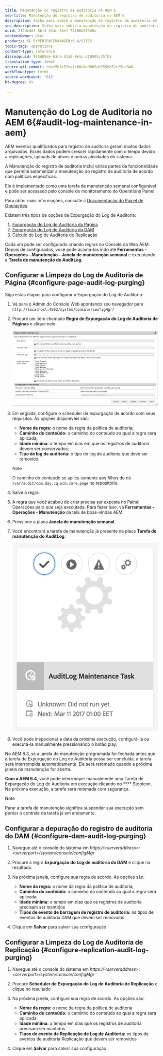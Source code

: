 ```yaml
---
title: Manutenção do registro de auditoria no AEM 6
seo-title: Manutenção do registro de auditoria no AEM 6
description: Saiba mais sobre a manutenção do registro de auditoria em AEM.
seo-description: Saiba mais sobre a manutenção do registro de auditoria em AEM.
uuid: 212de4df-6bf4-434c-94e1-74186d21945a
contentOwner: User
products: SG_EXPERIENCEMANAGER/6.4/SITES
topic-tags: operations
content-type: reference
discoiquuid: 565d89de-b3ca-41a5-8e1c-d10905c25fb5
translation-type: tm+mt
source-git-commit: cdec5b3c57ce1c80c0ed6b5cb7650b52cf9bc340
workflow-type: tm+mt
source-wordcount: '615'
ht-degree: 0%

---
```



# Manutenção do Log de Auditoria no AEM 6{#audit-log-maintenance-in-aem}

AEM eventos qualificados para registro de auditoria geram muitos dados arquivados. Esses dados podem crescer rapidamente com o tempo devido a replicações, uploads de ativos e outras atividades do sistema.

A Manutenção do registro de auditoria inclui várias partes da funcionalidade que permite automatizar a manutenção do registro de auditoria de acordo com políticas específicas.

Ele é implementado como uma tarefa de manutenção semanal configurável e pode ser acessado pelo console de monitoramento do Operations Painel.

Para obter mais informações, consulte a [Documentação do Painel de Operações](/help/sites-administering/operations-dashboard.md).

Existem três tipos de opções de Expurgação do Log de Auditoria:

1. [Expurgação do Log de Auditoria da Página](/help/sites-administering/operations-audit-log.md#configure-page-audit-log-purging)
1. [Expurgação do Log de Auditoria do DAM](/help/sites-administering/operations-audit-log.md#configure-dam-audit-log-purging)
1. [Cálculo do Log de Auditoria de Replicação](/help/sites-administering/operations-audit-log.md#configure-replication-audit-log-purging)

Cada um pode ser configurado criando regras no Console da Web AEM. Depois de configurados, você pode acioná-los indo até **Ferramentas - Operações - Manutenção - Janela de manutenção semanal** e executando a **Tarefa de manutenção do AuditLog**.

## Configurar a Limpeza do Log de Auditoria de Página {#configure-page-audit-log-purging}

Siga estas etapas para configurar a Expurgação do Log de Auditoria:

1. Vá para o Admin do Console Web apontando seu navegador para `http://localhost:4502/system/console/configMgr/`

1. Procure um item chamado **Regra de Expurgação do Log de Auditoria de Páginas** e clique nele.

   ![chlimage_1-365](assets/chlimage_1-365.png)

1. Em seguida, configure o scheduler de expurgação de acordo com seus requisitos. As opções disponíveis são:

   * **Nome da regra:** o nome da regra da política de auditoria;
   * **Caminho do conteúdo:** o caminho do conteúdo ao qual a regra será aplicada;
   * **Idade mínima:** o tempo em dias em que os registros de auditoria devem ser conservados;
   * **Tipo de log de auditoria:** o tipo de log de auditoria que deve ser removido.

   >[!NOTE]
   >
   >O caminho do conteúdo se aplica somente aos filhos do nó `/var/audit/com.day.cq.wcm.core.page` no repositório.

1. Salve a regra.
1. A regra que você acabou de criar precisa ser exposta no Painel Operações para que seja executada. Para fazer isso, vá **Ferramentas - Operações - Manutenção** da tela de boas-vindas AEM.

1. Pressione a placa **Janela de manutenção semanal**.

1. Você encontrará a tarefa de manutenção já presente na placa **Tarefa de manutenção do AuditLog**.

   ![chlimage_1-366](assets/chlimage_1-366.png)

1. Você pode inspecionar a data da próxima execução, configurá-la ou executá-la manualmente pressionando o botão play.

No AEM 6.3, se a janela de manutenção programada for fechada antes que a tarefa de Expurgação do Log de Auditoria possa ser concluída, a tarefa será interrompida automaticamente. Ele será retomado quando a próxima janela de manutenção for aberta.

**Com o AEM 6.4**, você pode interromper manualmente uma Tarefa de Expurgação do Log de Auditoria em execução clicando no  **** Stopicon. Na próxima execução, a tarefa será retomada com segurança.

>[!NOTE]
>
>Parar a tarefa de manutenção significa suspender sua execução sem perder o controle da tarefa já em andamento.

## Configurar a depuração do registro de auditoria do DAM {#configure-dam-audit-log-purging}

1. Navegue até o console do sistema em *https://&lt;serveraddress>:&lt;serverport>/system/console/configMgr*
1. Procure a regra **Expurgação do Log de auditoria do DAM** e clique no resultado.
1. Na próxima janela, configure sua regra de acordo. As opções são:

   * **Nome da regra:** o nome da regra da política de auditoria;
   * **Caminho do conteúdo:** o caminho do conteúdo ao qual a regra será aplicada
   * **Idade mínima:** o tempo em dias que os registros de auditoria precisam ser mantidos
   * **Tipos de evento de barragem de registro de auditoria:** os tipos de eventos de auditoria DAM que devem ser removidos.

1. Clique em **Salvar** para salvar sua configuração

## Configurar a Limpeza do Log de Auditoria de Replicação {#configure-replication-audit-log-purging}

1. Navegue até o console do sistema em *https://&lt;serveraddress>:&lt;serverport>/system/console/configMgr*
1. Procure **Scheduler de Expurgação do Log de Auditoria de Replicação** e clique no resultado
1. Na próxima janela, configure sua regra de acordo. As opções são:

   * **Nome da regra:** o nome da regra da política de auditoria
   * **Caminho do conteúdo:** o caminho do conteúdo ao qual a regra será aplicada
   * **Idade mínima:** o tempo em dias que os registros de auditoria precisam ser mantidos
   * **Tipos de evento de Replicação de Log de Auditoria:** os tipos de eventos de auditoria Replicação que devem ser removidos

1. Clique em **Salvar** para salvar sua configuração.

